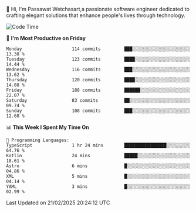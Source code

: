
👋 Hi, I'm Passawat Wetchasart,a passionate software engineer dedicated to crafting elegant solutions that enhance people's lives through technology.


<!--START_SECTION:waka-->
![Code Time](http://img.shields.io/badge/Code%20Time-1%2C937%20hrs%2049%20mins-blue)

📅 **I'm Most Productive on Friday** 

```text
Monday                   114 commits         ███░░░░░░░░░░░░░░░░░░░░░░   13.38 % 
Tuesday                  123 commits         ████░░░░░░░░░░░░░░░░░░░░░   14.44 % 
Wednesday                116 commits         ███░░░░░░░░░░░░░░░░░░░░░░   13.62 % 
Thursday                 120 commits         ████░░░░░░░░░░░░░░░░░░░░░   14.08 % 
Friday                   188 commits         ██████░░░░░░░░░░░░░░░░░░░   22.07 % 
Saturday                 83 commits          ██░░░░░░░░░░░░░░░░░░░░░░░   09.74 % 
Sunday                   108 commits         ███░░░░░░░░░░░░░░░░░░░░░░   12.68 % 
```


📊 **This Week I Spent My Time On** 

```text
💬 Programming Languages: 
TypeScript               1 hr 24 mins        ████████████████░░░░░░░░░   64.76 % 
Kotlin                   24 mins             █████░░░░░░░░░░░░░░░░░░░░   18.61 % 
Astro                    6 mins              █░░░░░░░░░░░░░░░░░░░░░░░░   04.86 % 
XML                      5 mins              █░░░░░░░░░░░░░░░░░░░░░░░░   04.14 % 
YAML                     3 mins              █░░░░░░░░░░░░░░░░░░░░░░░░   02.99 % 
```


 Last Updated on 21/02/2025 20:24:12 UTC
<!--END_SECTION:waka-->

<!--
**markpassawat/markpassawat** is a ✨ _special_ ✨ repository because its `README.md` (this file) appears on your GitHub profile.

Here are some ideas to get you started:

- 🔭 I’m currently working on ...
- 🌱 I’m currently learning ...
- 👯 I’m looking to collaborate on ...
- 🤔 I’m looking for help with ...
- 💬 Ask me about ...
- 📫 How to reach me: ...
- 😄 Pronouns: He/Him
- ⚡ Fun fact: ...
-->
